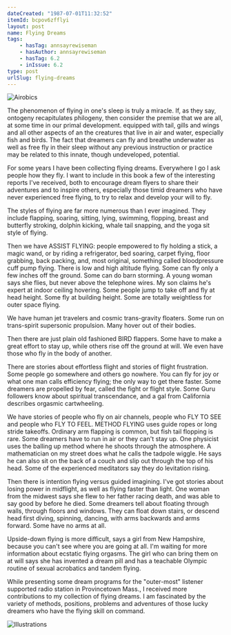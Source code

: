 ```yaml
---
dateCreated: "1987-07-01T11:32:52"
itemId: bcpov6zfflyi
layout: post
name: Flying Dreams
tags:
    - hasTag: annsayrewiseman
    - hasAuthor: annsayrewiseman
    - hasTag: 6.2
    - inIssue: 6.2
type: post
urlSlug: flying-dreams
---
```


![Airobics](../images/post-bcpov6zfflyi-0.jpg)

The phenomenon of flying in one's sleep is truly a miracle. If, as they say, ontogeny recapitulates philogeny, then consider the premise that we are all, at some time in our primal development. equipped with tail, gills and wings and all other aspects of an the creatures that live in air and water, especially fish and birds. The fact that dreamers can fly and breathe underwater as well as free fly in their sleep without any previous instruction or practice may be related to this innate, though undeveloped, potential.

For some years I have been collecting flying dreams. Everywhere I go I ask people how they fly. I want to include in this book a few of the interesting reports I've received, both to encourage dream flyers to share their adventures and to inspire others, especially those timid dreamers who have never experienced free flying, to try to relax and develop your will to fly.

The styles of flying are far more numerous than I ever imagined. They include flapping, soaring, sitting, lying, swimming, flopping, breast and butterfly stroking, dolphin kicking, whale tail snapping, and the yoga sit style of flying.

Then we have ASSIST FLYING: people empowered to fly holding a stick, a magic wand, or by riding a refrigerator, bed soaring, carpet flying, floor grabbing, back packing, and, most original, something called bloodpressure cuff pump flying. There is low and high altitude flying. Some can fly only a few inches off the ground. Some can do barn storming. A young woman says she flies, but never above the telephone wires. My son claims he's expert at indoor ceiling hovering. Some people jump to take off and fly at head height. Some fly at building height. Some are totally weightless for outer space flying.

We have human jet travelers and cosmic trans-gravity floaters. Some run on trans-spirit supersonic propulsion. Many hover out of their bodies.

Then there are just plain old fashioned BIRD flappers. Some have to make a great effort to stay up, while others rise off the ground at will. We even have those who fly in the body of another.

There are stories about effortless flight and stories of flight frustration. Some people go somewhere and others go nowhere. You can fly for joy or what one man calls efficiency flying; the only way to get there faster. Some dreamers are propelled by fear, called the fight or flight style. Some Guru followers know about spiritual transcendance, and a gal from California describes orgasmic cartwheeling.

We have stories of people who fly on air channels, people who FLY TO SEE and people who FLY TO FEEL. METHOD FLYING uses guide ropes or long stride takeoffs. Ordinary arm flapping is common, but fish tail flopping is rare. Some dreamers have to run in air or they can't stay up. One physicist uses the balling up method where he shoots through the atmosphere. A mathematician on my street does what he calls the tadpole wiggle. He says he can also sit on the back of a couch and slip out through the top of his head. Some of the experienced meditators say they do levitation rising.

Then there is intention flying versus guided imagining. I've got stories about losing power in midflight, as well as flying faster than light. One woman from the midwest says she flew to her father racing death, and was able to say good by before he died. Some dreamers tell about floating through walls, through floors and windows. They can float down stairs, or descend head first diving, spinning, dancing, with arms backwards and arms forward. Some have no arms at all.

Upside-down flying is more difficult, says a girl from New Hampshire, because you can't see where you are going at all. I'm waiting for more information about ecstatic flying orgasms. The girl who can bring them on at will says she has invented a dream pill and has a teachable Olympic routine of sexual acrobatics and tandem flying.

While presenting some dream programs for the "outer-most" listener supported radio station in Provincetown Mass., I received more contributions to my collection of flying dreams. I am fascinated by the variety of methods, positions, problems and adventures of those lucky dreamers who have the flying skill on command.

![Illustrations](../images/post-bcpov6zfflyi-1.jpg)
